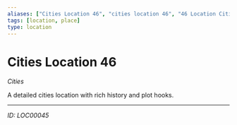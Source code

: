 ```yaml
---
aliases: ["Cities Location 46", "cities location 46", "46 Location Cities"]
tags: [location, place]
type: location
---
```


# Cities Location 46

*Cities*

A detailed cities location with rich history and plot hooks.

---
*ID: LOC00045*